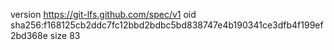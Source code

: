 version https://git-lfs.github.com/spec/v1
oid sha256:f168125cb2ddc7fc12bbd2bdbc5bd838747e4b190341ce3dfb4f199ef2bd368e
size 83
